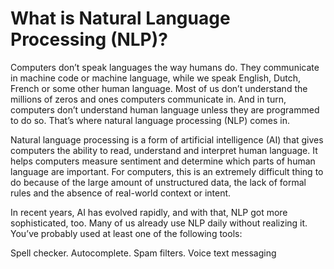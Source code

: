 # What is Natural Language Processing (NLP)?

Computers don’t speak languages the way humans do. They communicate in machine code or machine language, while we speak English, Dutch, French or some other human language. Most of us don’t understand the millions of zeros and ones computers communicate in. And in turn, computers don’t understand human language unless they are programmed to do so. That’s where natural language processing (NLP) comes in.

Natural language processing is a form of artificial intelligence (AI) that gives computers the ability to read, understand and interpret human language. It helps computers measure sentiment and determine which parts of human language are important. For computers, this is an extremely difficult thing to do because of the large amount of unstructured data, the lack of formal rules and the absence of real-world context or intent.

In recent years, AI has evolved rapidly, and with that, NLP got more sophisticated, too. Many of us already use NLP daily without realizing it. You’ve probably used at least one of the following tools:

Spell checker.
Autocomplete.
Spam filters.
Voice text messaging
